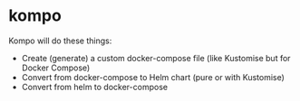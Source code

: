 # kompo

Kompo will do these things:

- Create (generate) a custom docker-compose file (like Kustomise but for Docker Compose)
- Convert from docker-compose to Helm chart (pure or with Kustomise)
- Convert from helm to docker-compose
